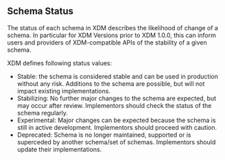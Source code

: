 ## Schema Status

The status of each schema in XDM describes the likelihood of change of a schema. 
In particular for XDM Versions prior to XDM 1.0.0, this can inform users and providers of XDM-compatible APIs of the stability of a given schema.

XDM defines following status values:

* Stable: the schema is considered stable and can be used in production without any risk. Additions to the schema are possible, but will not impact existing implementations.
* Stabilizing: No further major changes to the schema are expected, but may occur after review. Implementors should check the status of the schema regularly.
* Experimental: Major changes can be expected because the schema is still in active development. Implementors should proceed with caution.
* Deprecated: Schema is no longer maintained, supported or is superceded by another schema/set of schemas. Implementors should update their implementations.
